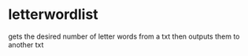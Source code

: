 # letterwordlist
gets the desired number of letter words from a txt then outputs them to another txt
